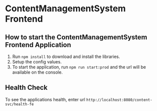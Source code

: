 # ContentManagementSystem Frontend

## How to start the ContentManagementSystem Frontend Application

1. Run `npm install` to download and install the libraries.
2. Setup the config values.
3. To start the application, run `npm run start:prod` and the url will be available on the console.

## Health Check

To see the applications health, enter url `http://localhost:8080/content-svc/health-fe`